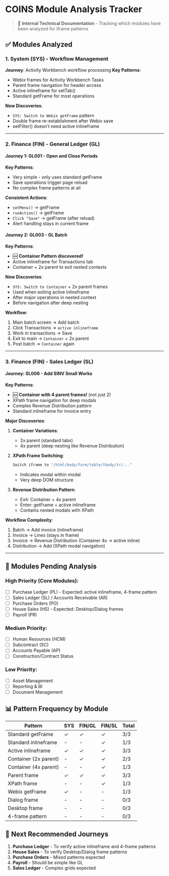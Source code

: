 # COINS Module Analysis Tracker

> 📌 **Internal Technical Documentation** - Tracking which modules have been analyzed for iframe patterns

## ✅ Modules Analyzed

### 1. System (SYS) - Workflow Management
**Journey**: Activity Workbench workflow processing
**Key Patterns**:
- Webix frames for Activity Workbench Tasks
- Parent frame navigation for header access
- Active inlineframe for setTab()
- Standard getFrame for most operations

**New Discoveries**:
- `SYS: Switch to Webix getFrame` pattern
- Double frame re-establishment after Webix save
- setFilter() doesn't need active inlineframe

---

### 2. Finance (FIN) - General Ledger (GL)

#### Journey 1: GL001 - Open and Close Periods
**Key Patterns**:
- Very simple - only uses standard getFrame
- Save operations trigger page reload
- No complex frame patterns at all

**Consistent Actions**:
- `setMenu()` → getFrame
- `runAction()` → getFrame
- `Click "Save"` → getFrame (after reload)
- Alert handling stays in current frame

#### Journey 2: GL003 - GL Batch
**Key Patterns**:
- 🆕 **Container Pattern discovered!**
- Active inlineframe for Transactions tab
- Container + 2x parent to exit nested contexts

**New Discoveries**:
- `SYS: Switch to Container` + 2x parent frames
- Used when exiting active inlineframe
- After major operations in nested context
- Before navigation after deep nesting

**Workflow**:
1. Main batch screen → Add batch
2. Click Transactions → `active inlineframe`
3. Work in transactions → Save
4. Exit to main → `Container` + 2x parent
5. Post batch → `Container` again

---

### 3. Finance (FIN) - Sales Ledger (SL)

#### Journey: SL006 - Add SINV Small Works
**Key Patterns**:
- 🆕 **Container with 4 parent frames!** (not just 2)
- XPath frame navigation for deep modals
- Complex Revenue Distribution pattern
- Standard inlineframe for invoice entry

**Major Discoveries**:
1. **Container Variations**:
   - 2x parent (standard tabs)
   - 4x parent (deep nesting like Revenue Distribution)
   
2. **XPath Frame Switching**:
   ```javascript
   Switch iframe to "/html/body/form/table/tbody/tr/..."
   ```
   - Indicates modal within modal
   - Very deep DOM structure

3. **Revenue Distribution Pattern**:
   - Exit: Container + 4x parent
   - Enter: getFrame + active inlineframe
   - Contains nested modals with XPath

**Workflow Complexity**:
1. Batch → Add invoice (inlineframe)
2. Invoice → Lines (stays in frame)
3. Invoice → Revenue Distribution (Container 4x → active inline)
4. Distribution → Add (XPath modal navigation)

---

## 🔄 Modules Pending Analysis

### High Priority (Core Modules):
- [ ] Purchase Ledger (PL) - Expected: active inlineframe, 4-frame pattern
- [ ] Sales Ledger (SL) / Accounts Receivable (AR)
- [ ] Purchase Orders (PO)
- [ ] House Sales (HS) - Expected: Desktop/Dialog frames
- [ ] Payroll (PR)

### Medium Priority:
- [ ] Human Resources (HCM)
- [ ] Subcontract (SC)
- [ ] Accounts Payable (AP)
- [ ] Construction/Contract Status

### Low Priority:
- [ ] Asset Management
- [ ] Reporting & BI
- [ ] Document Management

## 📊 Pattern Frequency by Module

| Pattern | SYS | FIN/GL | FIN/SL | Total |
|---------|-----|--------|--------|-------|
| Standard getFrame | ✓ | ✓ | ✓ | 3/3 |
| Standard inlineframe | - | - | ✓ | 1/3 |
| Active inlineframe | ✓ | ✓ | ✓ | 3/3 |
| Container (2x parent) | - | ✓ | ✓ | 2/3 |
| Container (4x parent) | - | - | ✓ | 1/3 |
| Parent frame | ✓ | ✓ | ✓ | 3/3 |
| XPath frame | - | - | ✓ | 1/3 |
| Webix getFrame | ✓ | - | - | 1/3 |
| Dialog frame | - | - | - | 0/3 |
| Desktop frame | - | - | - | 0/3 |
| 4-frame pattern | - | - | - | 0/3 |

## 🎯 Next Recommended Journeys

1. **Purchase Ledger** - To verify active inlineframe and 4-frame patterns
2. **House Sales** - To verify Desktop/Dialog frame patterns
3. **Purchase Orders** - Mixed patterns expected
4. **Payroll** - Should be simple like GL
5. **Sales Ledger** - Complex grids expected